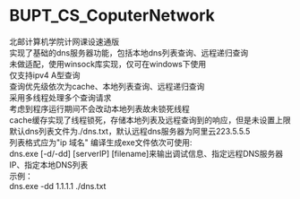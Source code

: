 # BUPT_CS_CoputerNetwork
北邮计算机学院计网课设速通版  
实现了基础的dns服务器功能，包括本地dns列表查询、远程递归查询  
未做适配，使用winsock库实现，仅可在windows下使用   
仅支持ipv4 A型查询  
查询优先级依次为cache、本地列表查询、远程递归查询  
采用多线程处理多个查询请求  
考虑到程序运行期间不会改动本地列表故未锁死线程  
cache缓存实现了线程锁死，存储本地列表及远程查询到的响应，但是未设置上限  
默认dns列表文件为./dns.txt，默认远程dns服务器为阿里云223.5.5.5  
列表格式应为"ip 域名"
编译生成exe文件依次可使用:  
dns.exe [-d/-dd] [serverIP] [filename]来输出调试信息、指定远程DNS服务器IP、指定本地DNS列表  
示例：  
dns.exe -dd 1.1.1.1 ./dns.txt  

